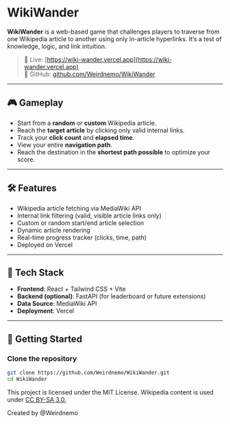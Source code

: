 # WikiWander

**WikiWander** is a web-based game that challenges players to traverse from one Wikipedia article to another using only in-article hyperlinks. It’s a test of knowledge, logic, and link intuition.

> 🔗 Live: [https://wiki-wander.vercel.app](https://wiki-wander.vercel.app)  
> 🧠 GitHub: [github.com/Weirdnemo/WikiWander](https://github.com/Weirdnemo/WikiWander)

---

## 🎮 Gameplay

- Start from a **random** or **custom** Wikipedia article.
- Reach the **target article** by clicking only valid internal links.
- Track your **click count** and **elapsed time**.
- View your entire **navigation path**.
- Reach the destination in the **shortest path possible** to optimize your score.

---

## 🛠️ Features

- Wikipedia article fetching via MediaWiki API
- Internal link filtering (valid, visible article links only)
- Custom or random start/end article selection
- Dynamic article rendering
- Real-time progress tracker (clicks, time, path)
- Deployed on Vercel

---

## 🧱 Tech Stack

- **Frontend**: React + Tailwind CSS + Vite
- **Backend (optional)**: FastAPI (for leaderboard or future extensions)
- **Data Source**: MediaWiki API
- **Deployment**: Vercel

---

## 🚀 Getting Started

### Clone the repository

```bash
git clone https://github.com/Weirdnemo/WikiWander.git
cd WikiWander

```
This project is licensed under the MIT License.
Wikipedia content is used under [CC BY-SA 3.0.](https://creativecommons.org/licenses/by-sa/3.0/)

Created by @Weirdnemo
